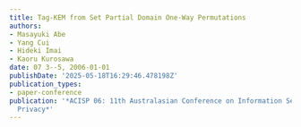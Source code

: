 ```yaml
---
title: Tag-KEM from Set Partial Domain One-Way Permutations
authors:
- Masayuki Abe
- Yang Cui
- Hideki Imai
- Kaoru Kurosawa
date: 07 3--5, 2006-01-01
publishDate: '2025-05-18T16:29:46.478198Z'
publication_types:
- paper-conference
publication: '*ACISP 06: 11th Australasian Conference on Information Security and
  Privacy*'
---
```

